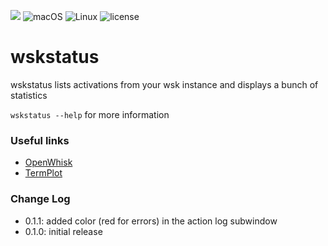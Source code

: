 ![](https://img.shields.io/badge/Swift-5.3-orange.svg?style=flat)
![macOS](https://img.shields.io/badge/os-macOS-green.svg?style=flat)
![Linux](https://img.shields.io/badge/os-linux-green.svg?style=flat)
![license](https://img.shields.io/github/license/mashape/apistatus.svg?style=flat)

# wskstatus

wskstatus lists activations from your wsk instance and displays a bunch of statistics

`wskstatus --help` for more information

### Useful links

- [OpenWhisk](https://github.com/apache/openwhisk)
- [TermPlot](https://github.com/krugazor/TermPlot)

### Change Log

- 0.1.1: added color (red for errors) in the action log subwindow
- 0.1.0: initial release
